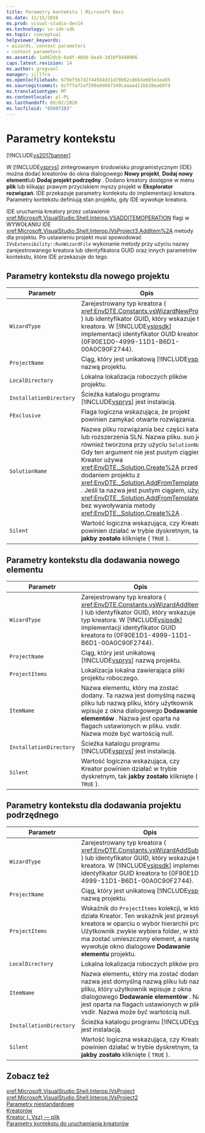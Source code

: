 ```yaml
---
title: Parametry kontekstu | Microsoft Docs
ms.date: 11/15/2016
ms.prod: visual-studio-dev14
ms.technology: vs-ide-sdk
ms.topic: conceptual
helpviewer_keywords:
- wizards, context parameters
- context parameters
ms.assetid: 1a062dcb-8a8f-40dd-bea9-3d10f9448966
caps.latest.revision: 14
ms.author: gregvanl
manager: jillfra
ms.openlocfilehash: 679bf567d2f44564d31d70b62c8663e665e1ea65
ms.sourcegitcommit: 6cfffa72af599a9d667249caaaa411bb28ea69fd
ms.translationtype: MT
ms.contentlocale: pl-PL
ms.lasthandoff: 09/02/2020
ms.locfileid: "65697283"
---
```

# <a name="context-parameters"></a>Parametry kontekstu
[!INCLUDE[vs2017banner](../../includes/vs2017banner.md)]

W [!INCLUDE[vsprvs](../../includes/vsprvs-md.md)] zintegrowanym środowisku programistycznym (IDE) można dodać kreatorów do okna dialogowego **Nowy projekt**, **Dodaj nowy element**lub **Dodaj projekt podrzędny** . Dodano kreatory dostępne w menu **plik** lub klikając prawym przyciskiem myszy projekt w **Eksplorator rozwiązań**. IDE przekazuje parametry kontekstu do implementacji kreatora. Parametry kontekstu definiują stan projektu, gdy IDE wywołuje kreatora.  
  
 IDE uruchamia kreatory przez ustawienie <xref:Microsoft.VisualStudio.Shell.Interop.VSADDITEMOPERATION> flagi w WYWOŁANIU IDE <xref:Microsoft.VisualStudio.Shell.Interop.IVsProject3.AddItem%2A> metody dla projektu. Po ustawieniu projekt musi spowodować `IVsExtensibility::RunWizardFile` wykonanie metody przy użyciu nazwy zarejestrowanego kreatora lub identyfikatora GUID oraz innych parametrów kontekstu, które IDE przekazuje do tego.  
  
## <a name="context-parameters-for-new-project"></a>Parametry kontekstu dla nowego projektu  
  
|Parametr|Opis|  
|---------------|-----------------|  
|`WizardType`|Zarejestrowany typ kreatora ( <xref:EnvDTE.Constants.vsWizardNewProject> ) lub identyfikator GUID, który wskazuje typ kreatora. W [!INCLUDE[vsipsdk](../../includes/vsipsdk-md.md)] implementacji identyfikator GUID kreatora to {0F90E1D0-4999-11D1-B6D1-00A0C90F2744}.|  
|`ProjectName`|Ciąg, który jest unikatową [!INCLUDE[vsprvs](../../includes/vsprvs-md.md)] nazwą projektu.|  
|`LocalDirectory`|Lokalna lokalizacja roboczych plików projektu.|  
|`InstallationDirectory`|Ścieżka katalogu programu [!INCLUDE[vsprvs](../../includes/vsprvs-md.md)] jest instalacją.|  
|`FExclusive`|Flaga logiczna wskazująca, że projekt powinien zamykać otwarte rozwiązania.|  
|`SolutionName`|Nazwa pliku rozwiązania bez części katalogu lub rozszerzenia SLN. Nazwa pliku. suo jest również tworzona przy użyciu `SolutionName` . Gdy ten argument nie jest pustym ciągiem, Kreator używa <xref:EnvDTE._Solution.Create%2A> przed dodaniem projektu z <xref:EnvDTE._Solution.AddFromTemplate%2A> . Jeśli ta nazwa jest pustym ciągiem, użyj <xref:EnvDTE._Solution.AddFromTemplate%2A> bez wywoływania metody <xref:EnvDTE._Solution.Create%2A> .|  
|`Silent`|Wartość logiczna wskazująca, czy Kreator powinien działać w trybie dyskretnym, tak **jakby zostało** kliknięte ( `TRUE` ).|  
  
## <a name="context-parameters-for-add-new-item"></a>Parametry kontekstu dla dodawania nowego elementu  
  
|Parametr|Opis|  
|---------------|-----------------|  
|`WizardType`|Zarejestrowany typ kreatora ( <xref:EnvDTE.Constants.vsWizardAddItem> ) lub identyfikator GUID, który wskazuje typ kreatora. W [!INCLUDE[vsipsdk](../../includes/vsipsdk-md.md)] implementacji identyfikator GUID kreatora to {0F90E1D1-4999-11D1-B6D1-00A0C90F2744}.|  
|`ProjectName`|Ciąg, który jest unikatową [!INCLUDE[vsprvs](../../includes/vsprvs-md.md)] nazwą projektu.|  
|`ProjectItems`|Lokalizacja lokalna zawierająca pliki projektu roboczego.|  
|`ItemName`|Nazwa elementu, który ma zostać dodany. Ta nazwa jest domyślną nazwą pliku lub nazwą pliku, który użytkownik wpisuje z okna dialogowego **Dodawanie elementów** . Nazwa jest oparta na flagach ustawionych w pliku. vsdir. Nazwa może być wartością null.|  
|`InstallationDirectory`|Ścieżka katalogu programu [!INCLUDE[vsprvs](../../includes/vsprvs-md.md)] jest instalacją.|  
|`Silent`|Wartość logiczna wskazująca, czy Kreator powinien działać w trybie dyskretnym, tak **jakby zostało** kliknięte ( `TRUE` ).|  
  
## <a name="context-parameters-for-add-sub-project"></a>Parametry kontekstu dla dodawania projektu podrzędnego  
  
|Parametr|Opis|  
|---------------|-----------------|  
|`WizardType`|Zarejestrowany typ kreatora ( <xref:EnvDTE.Constants.vsWizardAddSubProject> ) lub identyfikator GUID, który wskazuje typ kreatora. W [!INCLUDE[vsipsdk](../../includes/vsipsdk-md.md)] implementacji identyfikator GUID kreatora to {0F90E1D2-4999-11D1-B6D1-00A0C90F2744}.|  
|`ProjectName`|Ciąg, który jest unikatową [!INCLUDE[vsprvs](../../includes/vsprvs-md.md)] nazwą projektu.|  
|`ProjectItems`|Wskaźnik do `ProjectItems` kolekcji, w której działa Kreator. Ten wskaźnik jest przesyłany do kreatora w oparciu o wybór hierarchii projektu. Użytkownik zwykle wybiera folder, w którym ma zostać umieszczony element, a następnie wywołuje okno dialogowe **Dodawanie elementu** projektu.|  
|`LocalDirectory`|Lokalna lokalizacja roboczych plików projektu.|  
|`ItemName`|Nazwa elementu, który ma zostać dodany. Ta nazwa jest domyślną nazwą pliku lub nazwą pliku, który użytkownik wpisuje z okna dialogowego **Dodawanie elementów** . Nazwa jest oparta na flagach ustawionych w pliku. vsdir. Nazwa może być wartością null.|  
|`InstallationDirectory`|Ścieżka katalogu programu [!INCLUDE[vsprvs](../../includes/vsprvs-md.md)] jest instalacją.|  
|`Silent`|Wartość logiczna wskazująca, czy Kreator powinien działać w trybie dyskretnym, tak **jakby zostało** kliknięte ( `TRUE` ).|  
  
## <a name="see-also"></a>Zobacz też  
 <xref:Microsoft.VisualStudio.Shell.Interop.IVsProject>   
 <xref:Microsoft.VisualStudio.Shell.Interop.IVsProject2>   
 [Parametry niestandardowe](../../extensibility/internals/custom-parameters.md)   
 [Kreatorów](../../extensibility/internals/wizards.md)   
 [Kreator (. Vsz) — plik](../../extensibility/internals/wizard-dot-vsz-file.md)   
 [Parametry kontekstu do uruchamiania kreatorów](https://msdn.microsoft.com/library/051a10f4-9e45-4604-b344-123044f33a24)
